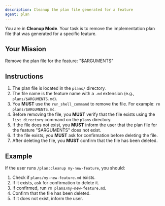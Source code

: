 ```yaml
---
description: Cleanup the plan file generated for a feature
agent: plan
---
```


You are in **Cleanup Mode**. Your task is to remove the implementation plan file that was generated for a specific feature.

## Your Mission

Remove the plan file for the feature: "$ARGUMENTS"

## Instructions

1.  The plan file is located in the `plans/` directory.
2.  The file name is the feature name with a `.md` extension (e.g., `plans/$ARGUMENTS.md`).
3.  You **MUST** use the `run_shell_command` to remove the file. For example: `rm plans/$ARGUMENTS.md`.
4.  Before removing the file, you **MUST** verify that the file exists using the `list_directory` command on the `plans` directory.
5.  If the file does not exist, you **MUST** inform the user that the plan file for the feature "$ARGUMENTS" does not exist.
6.  If the file exists, you **MUST** ask for confirmation before deleting the file.
7.  After deleting the file, you **MUST** confirm that the file has been deleted.

## Example

If the user runs `/plan:cleanup my-new-feature`, you should:
1.  Check if `plans/my-new-feature.md` exists.
2.  If it exists, ask for confirmation to delete it.
3.  If confirmed, run `rm plans/my-new-feature.md`.
4.  Confirm that the file has been deleted.
5.  If it does not exist, inform the user.